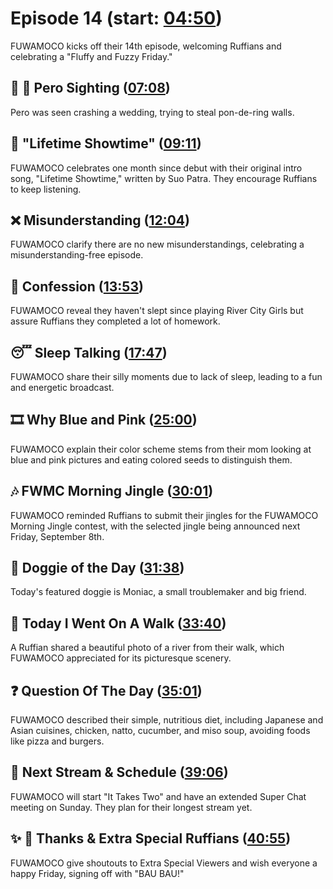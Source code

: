 # Episode 14 (start: [04:50](https://youtu.be/ydD-l-36UHk?t=04m50s))

FUWAMOCO kicks off their 14th episode, welcoming Ruffians and celebrating a "Fluffy and Fuzzy Friday."

## 👀 💜 Pero Sighting ([07:08](https://youtu.be/ydD-l-36UHk?t=07m08s))

Pero was seen crashing a wedding, trying to steal pon-de-ring walls.

## 🎤 "Lifetime Showtime" ([09:11](https://youtu.be/ydD-l-36UHk?t=09m11s))

FUWAMOCO celebrates one month since debut with their original intro song, "Lifetime Showtime," written by Suo Patra. They encourage Ruffians to keep listening.

## ❌ Misunderstanding ([12:04](https://youtu.be/ydD-l-36UHk?t=12m04s))

FUWAMOCO clarify there are no new misunderstandings, celebrating a misunderstanding-free episode.

## 🙊 Confession ([13:53](https://youtu.be/ydD-l-36UHk?t=13m53s))

FUWAMOCO reveal they haven't slept since playing River City Girls but assure Ruffians they completed a lot of homework.

## 😴 Sleep Talking ([17:47](https://youtu.be/ydD-l-36UHk?t=17m47s))

FUWAMOCO share their silly moments due to lack of sleep, leading to a fun and energetic broadcast.

## 🎞️ Why Blue and Pink ([25:00](https://youtu.be/ydD-l-36UHk?t=25m00s))

FUWAMOCO explain their color scheme stems from their mom looking at blue and pink pictures and eating colored seeds to distinguish them.

## 🎶 FWMC Morning Jingle ([30:01](https://youtu.be/ydD-l-36UHk?t=30m01s))

FUWAMOCO reminded Ruffians to submit their jingles for the FUWAMOCO Morning Jingle contest, with the selected jingle being announced next Friday, September 8th.

## 🐶 Doggie of the Day ([31:38](https://youtu.be/ydD-l-36UHk?t=31m38s))

Today's featured doggie is Moniac, a small troublemaker and big friend.

## 🚶 Today I Went On A Walk ([33:40](https://youtu.be/ydD-l-36UHk?t=33m40s))

A Ruffian shared a beautiful photo of a river from their walk, which FUWAMOCO appreciated for its picturesque scenery.

## ❓ Question Of The Day ([35:01](https://youtu.be/ydD-l-36UHk?t=35m01s))

FUWAMOCO described their simple, nutritious diet, including Japanese and Asian cuisines, chicken, natto, cucumber, and miso soup, avoiding foods like pizza and burgers.

## 📅 Next Stream & Schedule ([39:06](https://youtu.be/ydD-l-36UHk?t=39m06s))

FUWAMOCO will start "It Takes Two" and have an extended Super Chat meeting on Sunday. They plan for their longest stream yet.

## ✨ 🐾 Thanks & Extra Special Ruffians ([40:55](https://youtu.be/ydD-l-36UHk?t=40m55s))

FUWAMOCO give shoutouts to Extra Special Viewers and wish everyone a happy Friday, signing off with "BAU BAU!"
